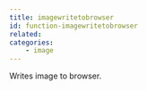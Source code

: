 ```yaml
---
title: imagewritetobrowser
id: function-imagewritetobrowser
related:
categories:
    - image
---
```


Writes image to browser.